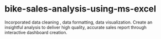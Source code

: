 # bike-sales-analysis-using-ms-excel
Incorporated data cleaning , data formatting, data visualization.  Create an insightful analysis to deliver high quality, accurate sales report through interactive dashboard creation.
